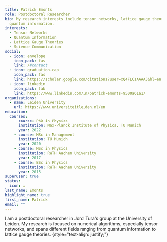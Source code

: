 ```yaml
---
title: Patrick Emonts
role: Postdoctoral Researcher
bio: My research interests include tensor networks, lattice gauge theories and
  quantum information.
interests:
  - Tensor Networks
  - Quantum Information
  - Lattice Gauge Theories
  - Science Communication
social:
  - icon: envelope
    icon_pack: fas
    link: /#contact
  - icon: graduation-cap
    icon_pack: fas
    link: https://scholar.google.com/citations?user=xQ4FLCsAAAAJ&hl=en
  - icon: linkedin
    icon_pack: fab
    link: https://www.linkedin.com/in/patrick-emonts-9500a61a1/
organizations:
  - name: Leiden University
    url: https://www.universiteitleiden.nl/en
education:
  courses:
    - course: PhD in Physics
      institution: Max-Planck Institute of Physics, TU Munich
      year: 2022
    - course: MSc in Management
      institution: TU Munich
      year: 2020
    - course: MSc in Physics
      institution: RWTH Aachen University
      year: 2017
    - course: BSc in Physics
      institution: RWTH Aachen University
      year: 2015
superuser: true
status:
  icon: ☕️
last_name: Emonts
highlight_name: true
first_name: Patrick
email: ""
---
```

I am a postdoctoral researcher in Jordi Tura's group at the University of Leiden.
My research is focused on numerical algorithms, especially tensor networks, and spans different fields ranging from quantum information to lattice gauge theories.
{style="text-align: justify;"}
